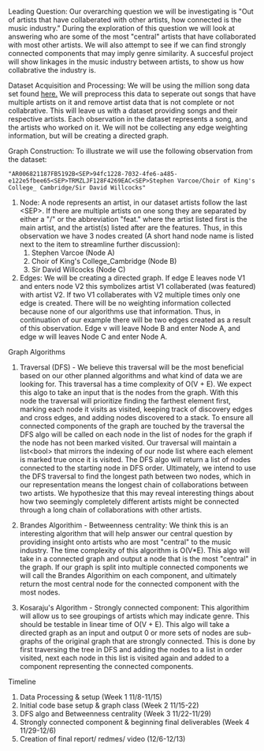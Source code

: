 Leading Question: Our overarching question we will be investigating is "Out of artists that have collaberated with other artists, how connected is the music industry." During the exploration of this question we will look at answering who are some of the most "central" artists that have collaborated with most other artists. We will also attempt to see if we can find strongly connected components that may imply genre similarity. A succesful project will show linkages in the music industry between artists, to show us how collabrative the industry is.

Dataset Acquisition and Processing: We will be using the million song data set found [here.](http://millionsongdataset.com/sites/default/files/AdditionalFiles/unique_artists.txt) We will preprocess this data to seperate out songs that have multiple artists on it and remove artist data that is not complete or not collabrative. This will leave us with a dataset providing songs and their respective artists. Each observation in the dataset represents a song, and the artists who worked on it. We will not be collecting any edge weighting information, but will be creating a directed graph. 

Graph Construction: To illustrate we will use the following observation from the dataset: 

    "AR006821187FB5192B<SEP>94fc1228-7032-4fe6-a485-e122e5fbee65<SEP>TRMZLJF128F4269EAC<SEP>Stephen Varcoe/Choir of King's College_ Cambridge/Sir David Willcocks"

1. Node: A node represents an artist, in our dataset artists follow the last \<SEP>. If there are multiple artists on one song they are separated by either a "/" or the abbreviation "feat." where the artist listed first is the main artist, and the artist(s) listed after are the features. Thus, in this observation we have 3 nodes created (A short hand node name is listed next to the item to streamline further discussion): 
    1. Stephen Varcoe (Node A)
     2. Choir of King's College_Cambridge (Node B)
      3. Sir David Willcocks (Node C)
2. Edges: We will be creating a directed graph. If edge E leaves node V1 and enters node V2 this symbolizes artist V1 collaberated (was featured) with artist V2. If two V1 collaberates with V2 multiple times only one edge is created. There will be no weighting information collected because none of our algorithms use that information. Thus, in continuation of our example there will be two edges created as a result of this observation. Edge v will leave Node B and enter Node A, and edge w will leaves Node C and enter Node A.

Graph Algorithms
1. Traversal (DFS) - We believe this traversal will be the most beneficial based on our other planned algorithms and what kind of data we are looking for. This traversal has a time complexity of O(V + E). We expect this algo to take an input that is the nodes from the graph. With this node the traversal will prioritize finding the farthest element first, marking each node it visits as visited, keeping track of discovery edges and cross edges, and adding nodes discovered to a stack. To ensure all connected components of the graph are touched by the traversal the DFS algo will be called on each node in the list of nodes for the graph if the node has not been marked visited. Our traversal will maintain a list\<bool> that mirrors the indexing of our node list where each element is marked  true once it is visited. The DFS algo will return a list of nodes connected to the starting node in DFS order. Ultimately, we intend to use the DFS traversal to find the longest path between two nodes, which in our representation means the longest chain of collaborations between two artists. We hypothesize that this may reveal interesting things about how two seemingly completely different artists might be connected through a long chain of collaborations with other artists.

2. Brandes Algorithim - Betweenness centrality: We think this is an interesting algorithm that will help answer our central question by providing insight onto artists who are most "central" to the music industry. The time complexity of this algorithm is O(V*E). This algo will take in a connected graph and output a node that is the most "central" in the graph. If our graph is split into multiple connected components we will call the Brandes Algorithim on each component, and ultimately return the most central node for the connected component with the most nodes.

3. Kosaraju's Algorithm - Strongly connected component: This algorithim will allow us to see groupings of artists which may indicate genre. This should be testable in linear time of O(V + E). This algo will take a directed graph as an input and output 0 or more sets of nodes are sub-graphs of the original graph that are strongly connected. This is done by first traversing the tree in DFS and adding the nodes to a list in order visited, next each node in this list is visited again and added to a component representing the connected components. 

Timeline

1. Data Processing & setup (Week 1 11/8-11/15)
2. Initial code base setup & graph class (Week 2 11/15-22)
3. DFS algo and Betweenness centrality (Week 3 11/22-11/29)
4. Strongly connected component & beginning final deliverables (Week 4 11/29-12/6)
5. Creation of final report/ redmes/ video (12/6-12/13)
